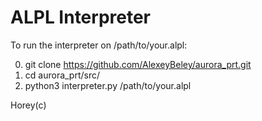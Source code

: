# ALPL Interpreter

To run the interpreter on /path/to/your.alpl:

0) git clone https://github.com/AlexeyBeley/aurora_prt.git
1) cd aurora_prt/src/
2) python3 interpreter.py /path/to/your.alpl


Horey(c)
